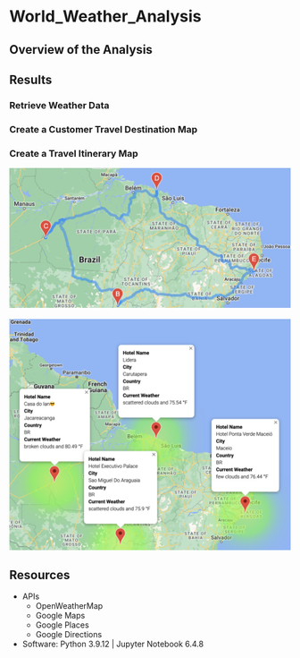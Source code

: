 # World_Weather_Analysis
## Overview of the Analysis




## Results
### Retrieve Weather Data



### Create a Customer Travel Destination Map



### Create a Travel Itinerary Map
![WeatherPy_travel_map](Vacation_Itinerary/WeatherPy_travel_map.png)

![WeatherPy_travel_map_markers](Vacation_Itinerary/WeatherPy_travel_map_markers.png)




## Resources
* APIs 
  * OpenWeatherMap
  * Google Maps
  * Google Places
  * Google Directions
* Software: Python 3.9.12 | Jupyter Notebook 6.4.8
 
